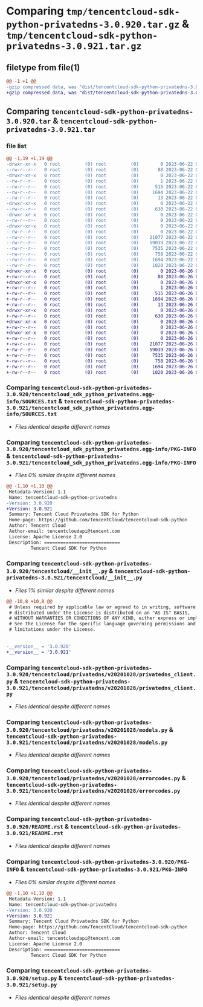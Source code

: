 # Comparing `tmp/tencentcloud-sdk-python-privatedns-3.0.920.tar.gz` & `tmp/tencentcloud-sdk-python-privatedns-3.0.921.tar.gz`

## filetype from file(1)

```diff
@@ -1 +1 @@
-gzip compressed data, was "dist/tencentcloud-sdk-python-privatedns-3.0.920.tar", last modified: Thu Jun 22 00:32:13 2023, max compression
+gzip compressed data, was "dist/tencentcloud-sdk-python-privatedns-3.0.921.tar", last modified: Mon Jun 26 00:30:17 2023, max compression
```

## Comparing `tencentcloud-sdk-python-privatedns-3.0.920.tar` & `tencentcloud-sdk-python-privatedns-3.0.921.tar`

### file list

```diff
@@ -1,19 +1,19 @@
-drwxr-xr-x   0 root         (0) root         (0)        0 2023-06-22 00:32:13.000000 tencentcloud-sdk-python-privatedns-3.0.920/
--rw-r--r--   0 root         (0) root         (0)       88 2023-06-22 00:32:13.000000 tencentcloud-sdk-python-privatedns-3.0.920/setup.cfg
-drwxr-xr-x   0 root         (0) root         (0)        0 2023-06-22 00:32:13.000000 tencentcloud-sdk-python-privatedns-3.0.920/tencentcloud_sdk_python_privatedns.egg-info/
--rw-r--r--   0 root         (0) root         (0)        1 2023-06-22 00:32:13.000000 tencentcloud-sdk-python-privatedns-3.0.920/tencentcloud_sdk_python_privatedns.egg-info/dependency_links.txt
--rw-r--r--   0 root         (0) root         (0)      515 2023-06-22 00:32:13.000000 tencentcloud-sdk-python-privatedns-3.0.920/tencentcloud_sdk_python_privatedns.egg-info/SOURCES.txt
--rw-r--r--   0 root         (0) root         (0)     1694 2023-06-22 00:32:13.000000 tencentcloud-sdk-python-privatedns-3.0.920/tencentcloud_sdk_python_privatedns.egg-info/PKG-INFO
--rw-r--r--   0 root         (0) root         (0)       13 2023-06-22 00:32:13.000000 tencentcloud-sdk-python-privatedns-3.0.920/tencentcloud_sdk_python_privatedns.egg-info/top_level.txt
-drwxr-xr-x   0 root         (0) root         (0)        0 2023-06-22 00:32:13.000000 tencentcloud-sdk-python-privatedns-3.0.920/tencentcloud/
--rw-r--r--   0 root         (0) root         (0)      630 2023-06-22 00:32:13.000000 tencentcloud-sdk-python-privatedns-3.0.920/tencentcloud/__init__.py
-drwxr-xr-x   0 root         (0) root         (0)        0 2023-06-22 00:32:13.000000 tencentcloud-sdk-python-privatedns-3.0.920/tencentcloud/privatedns/
--rw-r--r--   0 root         (0) root         (0)        0 2023-06-22 00:32:13.000000 tencentcloud-sdk-python-privatedns-3.0.920/tencentcloud/privatedns/__init__.py
-drwxr-xr-x   0 root         (0) root         (0)        0 2023-06-22 00:32:13.000000 tencentcloud-sdk-python-privatedns-3.0.920/tencentcloud/privatedns/v20201028/
--rw-r--r--   0 root         (0) root         (0)        0 2023-06-22 00:32:13.000000 tencentcloud-sdk-python-privatedns-3.0.920/tencentcloud/privatedns/v20201028/__init__.py
--rw-r--r--   0 root         (0) root         (0)    21077 2023-06-22 00:32:13.000000 tencentcloud-sdk-python-privatedns-3.0.920/tencentcloud/privatedns/v20201028/privatedns_client.py
--rw-r--r--   0 root         (0) root         (0)    59039 2023-06-22 00:32:13.000000 tencentcloud-sdk-python-privatedns-3.0.920/tencentcloud/privatedns/v20201028/models.py
--rw-r--r--   0 root         (0) root         (0)     7535 2023-06-22 00:32:13.000000 tencentcloud-sdk-python-privatedns-3.0.920/tencentcloud/privatedns/v20201028/errorcodes.py
--rw-r--r--   0 root         (0) root         (0)      758 2023-06-22 00:32:13.000000 tencentcloud-sdk-python-privatedns-3.0.920/README.rst
--rw-r--r--   0 root         (0) root         (0)     1694 2023-06-22 00:32:13.000000 tencentcloud-sdk-python-privatedns-3.0.920/PKG-INFO
--rw-r--r--   0 root         (0) root         (0)     1020 2023-06-22 00:32:13.000000 tencentcloud-sdk-python-privatedns-3.0.920/setup.py
+drwxr-xr-x   0 root         (0) root         (0)        0 2023-06-26 00:30:17.000000 tencentcloud-sdk-python-privatedns-3.0.921/
+-rw-r--r--   0 root         (0) root         (0)       88 2023-06-26 00:30:17.000000 tencentcloud-sdk-python-privatedns-3.0.921/setup.cfg
+drwxr-xr-x   0 root         (0) root         (0)        0 2023-06-26 00:30:17.000000 tencentcloud-sdk-python-privatedns-3.0.921/tencentcloud_sdk_python_privatedns.egg-info/
+-rw-r--r--   0 root         (0) root         (0)        1 2023-06-26 00:30:17.000000 tencentcloud-sdk-python-privatedns-3.0.921/tencentcloud_sdk_python_privatedns.egg-info/dependency_links.txt
+-rw-r--r--   0 root         (0) root         (0)      515 2023-06-26 00:30:17.000000 tencentcloud-sdk-python-privatedns-3.0.921/tencentcloud_sdk_python_privatedns.egg-info/SOURCES.txt
+-rw-r--r--   0 root         (0) root         (0)     1694 2023-06-26 00:30:17.000000 tencentcloud-sdk-python-privatedns-3.0.921/tencentcloud_sdk_python_privatedns.egg-info/PKG-INFO
+-rw-r--r--   0 root         (0) root         (0)       13 2023-06-26 00:30:17.000000 tencentcloud-sdk-python-privatedns-3.0.921/tencentcloud_sdk_python_privatedns.egg-info/top_level.txt
+drwxr-xr-x   0 root         (0) root         (0)        0 2023-06-26 00:30:17.000000 tencentcloud-sdk-python-privatedns-3.0.921/tencentcloud/
+-rw-r--r--   0 root         (0) root         (0)      630 2023-06-26 00:30:17.000000 tencentcloud-sdk-python-privatedns-3.0.921/tencentcloud/__init__.py
+drwxr-xr-x   0 root         (0) root         (0)        0 2023-06-26 00:30:17.000000 tencentcloud-sdk-python-privatedns-3.0.921/tencentcloud/privatedns/
+-rw-r--r--   0 root         (0) root         (0)        0 2023-06-26 00:30:17.000000 tencentcloud-sdk-python-privatedns-3.0.921/tencentcloud/privatedns/__init__.py
+drwxr-xr-x   0 root         (0) root         (0)        0 2023-06-26 00:30:17.000000 tencentcloud-sdk-python-privatedns-3.0.921/tencentcloud/privatedns/v20201028/
+-rw-r--r--   0 root         (0) root         (0)        0 2023-06-26 00:30:17.000000 tencentcloud-sdk-python-privatedns-3.0.921/tencentcloud/privatedns/v20201028/__init__.py
+-rw-r--r--   0 root         (0) root         (0)    21077 2023-06-26 00:30:17.000000 tencentcloud-sdk-python-privatedns-3.0.921/tencentcloud/privatedns/v20201028/privatedns_client.py
+-rw-r--r--   0 root         (0) root         (0)    59039 2023-06-26 00:30:17.000000 tencentcloud-sdk-python-privatedns-3.0.921/tencentcloud/privatedns/v20201028/models.py
+-rw-r--r--   0 root         (0) root         (0)     7535 2023-06-26 00:30:17.000000 tencentcloud-sdk-python-privatedns-3.0.921/tencentcloud/privatedns/v20201028/errorcodes.py
+-rw-r--r--   0 root         (0) root         (0)      758 2023-06-26 00:30:17.000000 tencentcloud-sdk-python-privatedns-3.0.921/README.rst
+-rw-r--r--   0 root         (0) root         (0)     1694 2023-06-26 00:30:17.000000 tencentcloud-sdk-python-privatedns-3.0.921/PKG-INFO
+-rw-r--r--   0 root         (0) root         (0)     1020 2023-06-26 00:30:17.000000 tencentcloud-sdk-python-privatedns-3.0.921/setup.py
```

### Comparing `tencentcloud-sdk-python-privatedns-3.0.920/tencentcloud_sdk_python_privatedns.egg-info/SOURCES.txt` & `tencentcloud-sdk-python-privatedns-3.0.921/tencentcloud_sdk_python_privatedns.egg-info/SOURCES.txt`

 * *Files identical despite different names*

### Comparing `tencentcloud-sdk-python-privatedns-3.0.920/tencentcloud_sdk_python_privatedns.egg-info/PKG-INFO` & `tencentcloud-sdk-python-privatedns-3.0.921/tencentcloud_sdk_python_privatedns.egg-info/PKG-INFO`

 * *Files 0% similar despite different names*

```diff
@@ -1,10 +1,10 @@
 Metadata-Version: 1.1
 Name: tencentcloud-sdk-python-privatedns
-Version: 3.0.920
+Version: 3.0.921
 Summary: Tencent Cloud Privatedns SDK for Python
 Home-page: https://github.com/TencentCloud/tencentcloud-sdk-python
 Author: Tencent Cloud
 Author-email: tencentcloudapi@tencent.com
 License: Apache License 2.0
 Description: ============================
         Tencent Cloud SDK for Python
```

### Comparing `tencentcloud-sdk-python-privatedns-3.0.920/tencentcloud/__init__.py` & `tencentcloud-sdk-python-privatedns-3.0.921/tencentcloud/__init__.py`

 * *Files 1% similar despite different names*

```diff
@@ -10,8 +10,8 @@
 # Unless required by applicable law or agreed to in writing, software
 # distributed under the License is distributed on an "AS IS" BASIS,
 # WITHOUT WARRANTIES OR CONDITIONS OF ANY KIND, either express or implied.
 # See the License for the specific language governing permissions and
 # limitations under the License.
 
 
-__version__ = '3.0.920'
+__version__ = '3.0.921'
```

### Comparing `tencentcloud-sdk-python-privatedns-3.0.920/tencentcloud/privatedns/v20201028/privatedns_client.py` & `tencentcloud-sdk-python-privatedns-3.0.921/tencentcloud/privatedns/v20201028/privatedns_client.py`

 * *Files identical despite different names*

### Comparing `tencentcloud-sdk-python-privatedns-3.0.920/tencentcloud/privatedns/v20201028/models.py` & `tencentcloud-sdk-python-privatedns-3.0.921/tencentcloud/privatedns/v20201028/models.py`

 * *Files identical despite different names*

### Comparing `tencentcloud-sdk-python-privatedns-3.0.920/tencentcloud/privatedns/v20201028/errorcodes.py` & `tencentcloud-sdk-python-privatedns-3.0.921/tencentcloud/privatedns/v20201028/errorcodes.py`

 * *Files identical despite different names*

### Comparing `tencentcloud-sdk-python-privatedns-3.0.920/README.rst` & `tencentcloud-sdk-python-privatedns-3.0.921/README.rst`

 * *Files identical despite different names*

### Comparing `tencentcloud-sdk-python-privatedns-3.0.920/PKG-INFO` & `tencentcloud-sdk-python-privatedns-3.0.921/PKG-INFO`

 * *Files 0% similar despite different names*

```diff
@@ -1,10 +1,10 @@
 Metadata-Version: 1.1
 Name: tencentcloud-sdk-python-privatedns
-Version: 3.0.920
+Version: 3.0.921
 Summary: Tencent Cloud Privatedns SDK for Python
 Home-page: https://github.com/TencentCloud/tencentcloud-sdk-python
 Author: Tencent Cloud
 Author-email: tencentcloudapi@tencent.com
 License: Apache License 2.0
 Description: ============================
         Tencent Cloud SDK for Python
```

### Comparing `tencentcloud-sdk-python-privatedns-3.0.920/setup.py` & `tencentcloud-sdk-python-privatedns-3.0.921/setup.py`

 * *Files identical despite different names*

